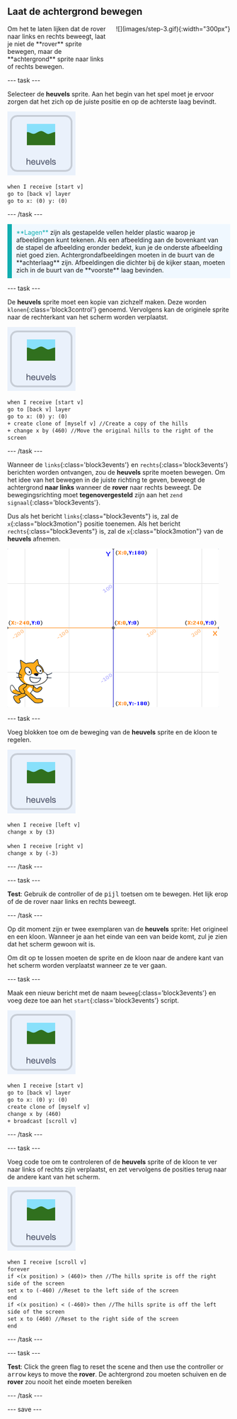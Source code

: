## Laat de achtergrond bewegen

<div style="display: flex; flex-wrap: wrap">
<div style="flex-basis: 200px; flex-grow: 1; margin-right: 15px;">
Om het te laten lijken dat de rover naar links en rechts beweegt, laat je niet de **rover** sprite bewegen, maar de **achtergrond** sprite naar links of rechts bewegen.
</div>
<div>
![](images/step-3.gif){:width="300px"}
</div>
</div>

--- task ---

Selecteer de **heuvels** sprite. Aan het begin van het spel moet je ervoor zorgen dat het zich op de juiste positie en op de achterste laag bevindt.

![De heuvels sprite.](images/hills-sprite.png)

```blocks3
when I receive [start v]
go to [back v] layer
go to x: (0) y: (0)
```

--- /task ---

<p style="border-left: solid; border-width:10px; border-color: #0faeb0; background-color: aliceblue; padding: 10px;">
<span style="color: #0faeb0">**Lagen**</span> zijn als gestapelde vellen helder plastic waarop je afbeeldingen kunt tekenen. Als een afbeelding aan de bovenkant van de stapel de afbeelding eronder bedekt, kun je de onderste afbeelding niet goed zien. Achtergrondafbeeldingen moeten in de buurt van de **achterlaag** zijn. Afbeeldingen die dichter bij de kijker staan, moeten zich in de buurt van de **voorste** laag bevinden.
</p>

--- task ---

De **heuvels** sprite moet een kopie van zichzelf maken. Deze worden `klonen`{:class='block3control'} genoemd. Vervolgens kan de originele sprite naar de rechterkant van het scherm worden verplaatst.

![De heuvels sprite.](images/hills-sprite.png)

```blocks3
when I receive [start v]
go to [back v] layer
go to x: (0) y: (0)
+ create clone of [myself v] //Create a copy of the hills
+ change x by (460) //Move the original hills to the right of the screen
```

--- /task ---

Wanneer de `links`{:class='block3events'} en `rechts`{:class='block3events'} berichten worden ontvangen, zou de **heuvels** sprite moeten bewegen. Om het idee van het bewegen in de juiste richting te geven, beweegt de achtergrond **naar links** wanneer de **rover** naar rechts beweegt. De bewegingsrichting moet **tegenovergesteld** zijn aan het `zend signaal`{:class='block3events'}.

Dus als het bericht `links`{:class="block3events"} is, zal de `x`{:class="block3motion"} positie toenemen. Als het bericht `rechts`{:class="block3events"} is, zal de `x`{:class="block3motion"} van de **heuvels** afnemen.

![Scratch speelveld weergegeven met een sprite in de rechterbenedenhoek en een x y-coördinatensysteem als achtergrond.](images/scratch-grid.png)

--- task ---

Voeg blokken toe om de beweging van de **heuvels** sprite en de kloon te regelen.

![De heuvels sprite.](images/hills-sprite.png)

```blocks3
when I receive [left v]
change x by (3)

when I receive [right v]
change x by (-3)
```

--- /task ---

--- task ---

**Test**: Gebruik de controller of de <kbd>pijl</kbd> toetsen om te bewegen. Het lijk erop of de de rover naar links en rechts beweegt.

--- /task ---

Op dit moment zijn er twee exemplaren van de **heuvels** sprite: Het origineel en een kloon. Wanneer je aan het einde van een van beide komt, zul je zien dat het scherm gewoon wit is.

Om dit op te lossen moeten de sprite en de kloon naar de andere kant van het scherm worden verplaatst wanneer ze te ver gaan.

--- task ---

Maak een nieuw bericht met de naam `beweeg`{:class='block3events'} en voeg deze toe aan het `start`{:class='block3events'} script.

![De heuvels sprite.](images/hills-sprite.png)

```blocks3
when I receive [start v]
go to [back v] layer
go to x: (0) y: (0)
create clone of [myself v]
change x by (460) 
+ broadcast [scroll v]
```

--- /task ---

--- task ---

Voeg code toe om te controleren of de **heuvels** sprite of de kloon te ver naar links of rechts zijn verplaatst, en zet vervolgens de posities terug naar de andere kant van het scherm.

![De heuvels sprite.](images/hills-sprite.png)

```blocks3
when I receive [scroll v]
forever
if <(x position) > (460)> then //The hills sprite is off the right side of the screen
set x to (-460) //Reset to the left side of the screen
end
if <(x position) < (-460)> then //The hills sprite is off the left side of the screen
set x to (460) //Reset to the right side of the screen
end
```

--- /task ---

--- task ---

**Test**: Click the green flag to reset the scene and then use the controller or <kbd>arrow</kbd> keys to move the **rover**. De achtergrond zou moeten schuiven en de **rover** zou nooit het einde moeten bereiken

--- /task ---

--- save ---
